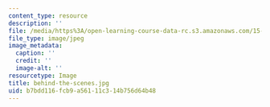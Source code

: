 ```yaml
---
content_type: resource
description: ''
file: /media/https%3A/open-learning-course-data-rc.s3.amazonaws.com/15-960-new-executive-thinking-social-impact-technology-projects-fall-2017-spring-2018/b7bdd116fcb9a56111c314b756d64b48_behind-the-scenes.jpg
file_type: image/jpeg
image_metadata:
  caption: ''
  credit: ''
  image-alt: ''
resourcetype: Image
title: behind-the-scenes.jpg
uid: b7bdd116-fcb9-a561-11c3-14b756d64b48
---
```


